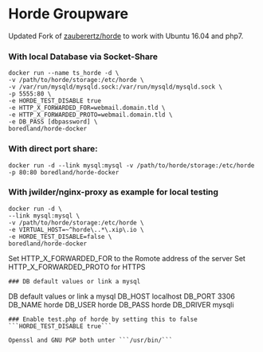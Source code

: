 Horde Groupware
==============
Updated Fork of [zauberertz/horde](https://git.ziegler.bz/docker/horde) to work with Ubuntu 16.04 and php7.

### With local Database via Socket-Share
```
docker run --name ts_horde -d \
-v /path/to/horde/storage:/etc/horde \
-v /var/run/mysqld/mysqld.sock:/var/run/mysqld/mysqld.sock \
-p 5555:80 \
-e HORDE_TEST_DISABLE true 
-e HTTP_X_FORWARDED_FOR=webmail.domain.tld \
-e HTTP_X_FORWARDED_PROTO=webmail.domain.tld \
-e DB_PASS [dbpassword] \
boredland/horde-docker
```
### With direct port share:
```docker run -d --link mysql:mysql -v /path/to/horde/storage:/etc/horde -p 80:80 boredland/horde-docker```

### With jwilder/nginx-proxy as example for local testing
```
docker run -d \
--link mysql:mysql \
-v /path/to/horde/storage:/etc/horde \
-e VIRTUAL_HOST=~^horde\..*\.xip\.io \
-e HORDE_TEST_DISABLE=false \
boredland/horde-docker
```
Set HTTP_X_FORWARDED_FOR to the Romote address of the server
Set HTTP_X_FORWARDED_PROTO for HTTPS
```
### DB default values or link a mysql
```
DB default values or link a mysql
DB_HOST localhost
DB_PORT 3306
DB_NAME horde
DB_USER horde
DB_PASS horde
DB_DRIVER mysqli
```
### Enable test.php of horde by setting this to false
```HORDE_TEST_DISABLE true```

Openssl and GNU PGP both unter ```/usr/bin/``` 